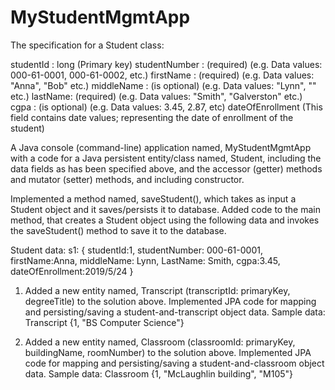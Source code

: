 # MyStudentMgmtApp

The specification for a Student class:

studentId : long (Primary key)
studentNumber : (required) (e.g. Data values: 000-61-0001, 000-61-0002, etc.)
firstName : (required) (e.g.  Data values: "Anna", "Bob" etc.)
middleName : (is optional) (e.g.  Data values: "Lynn", "" etc.)
lastName: (required) (e.g.  Data values: "Smith", "Galverston" etc.)
cgpa : (is optional) (e.g. Data values: 3.45, 2.87, etc)
dateOfEnrollment (This field contains date values; representing the date of enrollment of the student)

A Java console (command-line) application named, MyStudentMgmtApp with a code for a Java persistent entity/class named, Student, including the data fields as has been specified above, and the accessor (getter) methods and mutator (setter) methods, and including constructor.

Implemented a method named, saveStudent(), which takes as input a Student object and it saves/persists it to database. Added code to the main method, that creates a Student object using the following data and invokes the saveStudent() method to save it to the database.

Student data: s1: { studentId:1, studentNumber: 000-61-0001, firstName:Anna, middleName: Lynn, LastName: Smith, cgpa:3.45, dateOfEnrollment:2019/5/24 }

1. Added a new entity named, Transcript (transcriptId: primaryKey, degreeTitle) to the solution above. Implemented JPA code for mapping and persisting/saving a student-and-transcript object data. Sample data: Transcript {1, "BS Computer Science"}

2. Added a new entity named, Classroom (classroomId: primaryKey, buildingName, roomNumber) to the solution above. Implemented JPA code for mapping and persisting/saving a student-and-classroom object data. Sample data: Classroom {1, "McLaughlin building", "M105"}
